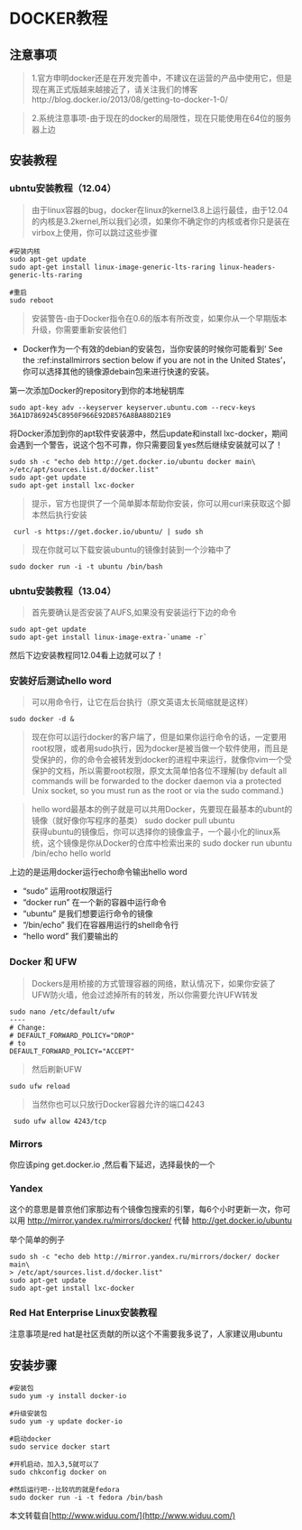 # DOCKER教程

## 注意事项

>1.官方申明docker还是在开发完善中，不建议在运营的产品中使用它，但是现在离正式版越来越接近了，请关注我们的博客http://blog.docker.io/2013/08/getting-to-docker-1-0/

>2.系统注意事项-由于现在的docker的局限性，现在只能使用在64位的服务器上边

## 安装教程

### ubntu安装教程（12.04）

>由于linux容器的bug，docker在linux的kernel3.8上运行最佳，由于12.04的内核是3.2kernel,所以我们必须，如果你不确定你的内核或者你只是装在virbox上使用，你可以跳过这些步骤
    
    #安装内核
    sudo apt-get update
    sudo apt-get install linux-image-generic-lts-raring linux-headers-generic-lts-raring

    #重启
    sudo reboot
>安装警告-由于Docker指令在0.6的版本有所改变，如果你从一个早期版本升级，你需要重新安装他们

- Docker作为一个有效的debian的安装包，当你安装的时候你可能看到‘ See the :ref:installmirrors section below if you are not in the United States’，你可以选择其他的镜像源debain包来进行快速的安装。

第一次添加Docker的repository到你的本地秘钥库

    sudo apt-key adv --keyserver keyserver.ubuntu.com --recv-keys 36A1D7869245C8950F966E92D8576A8BA88D21E9
    
将Docker添加到你的apt软件安装源中，然后update和install lxc-docker，期间会遇到一个警告，说这个包不可靠，你只需要回复yes然后继续安装就可以了！

    sudo sh -c "echo deb http://get.docker.io/ubuntu docker main\
    >/etc/apt/sources.list.d/docker.list"
    sudo apt-get update
    sudo apt-get install lxc-docker
    
>提示，官方也提供了一个简单脚本帮助你安装，你可以用curl来获取这个脚本然后执行安装

     curl -s https://get.docker.io/ubuntu/ | sudo sh
    
>现在你就可以下载安装ubuntu的镜像封装到一个沙箱中了

    sudo docker run -i -t ubuntu /bin/bash
    
### ubntu安装教程（13.04）

>首先要确认是否安装了AUFS,如果没有安装运行下边的命令

    sudo apt-get update
    sudo apt-get install linux-image-extra-`uname -r`
    
然后下边安装教程同12.04看上边就可以了！

### 安装好后测试hello word

>可以用命令行，让它在后台执行（原文英语太长简缩就是这样）

    sudo docker -d &
    
>现在你可以运行docker的客户端了，但是如果你运行命令的话，一定要用root权限，或者用sudo执行，因为docker是被当做一个软件使用，而且是受保护的，你的命令会被转发到docker的进程中来运行，就像你vim一个受保护的文档，所以需要root权限，原文太简单怕各位不理解(by default all commands will be forwarded to the docker daemon via a protected Unix socket, so you must run as the root or via the sudo command.)

>hello word最基本的例子就是可以共用Docker，先要现在最基本的ubunt的镜像（就好像你写程序的基类）
    sudo docker pull ubuntu    
获得ubuntu的镜像后，你可以选择你的镜像盒子，一个最小化的linux系统，这个镜像是你从Docker的仓库中检索出来的
    sudo docker run ubuntu /bin/echo hello world
    
上边的是运用docker运行echo命令输出hello word

- “sudo” 运用root权限运行
- “docker run” 在一个新的容器中运行命令
- “ubuntu” 是我们想要运行命令的镜像
- “/bin/echo” 我们在容器用运行的shell命令行
- “hello word” 我们要输出的

### Docker 和 UFW

>Dockers是用桥接的方式管理容器的网络，默认情况下，如果你安装了UFW防火墙，他会过滤掉所有的转发，所以你需要允许UFW转发

    sudo nano /etc/default/ufw
    ----
    # Change:
    # DEFAULT_FORWARD_POLICY="DROP"
    # to
    DEFAULT_FORWARD_POLICY="ACCEPT"
   
>然后刷新UFW

    sudo ufw reload
    
>当然你也可以只放行Docker容器允许的端口4243

     sudo ufw allow 4243/tcp
     
### Mirrors

你应该ping get.docker.io ,然后看下延迟，选择最快的一个

### Yandex

这个的意思是普京他们家那边有个镜像包搜索的引擎，每6个小时更新一次，你可以用 http://mirror.yandex.ru/mirrors/docker/ 代替 http://get.docker.io/ubuntu

举个简单的例子

    sudo sh -c "echo deb http://mirror.yandex.ru/mirrors/docker/ docker main\
    > /etc/apt/sources.list.d/docker.list"
    sudo apt-get update
    sudo apt-get install lxc-docker
   
### Red Hat Enterprise Linux安装教程

注意事项是red hat是社区贡献的所以这个不需要我多说了，人家建议用ubuntu

## 安装步骤

    #安装包
    sudo yum -y install docker-io

    #升级安装包
    sudo yum -y update docker-io

    #启动docker
    sudo service docker start

    #开机启动，加入3,5就可以了
    sudo chkconfig docker on

    #然后运行吧--比较坑的就是fedora
    sudo docker run -i -t fedora /bin/bash
    
本文转载自[http://www.widuu.com/](http://www.widuu.com/)
